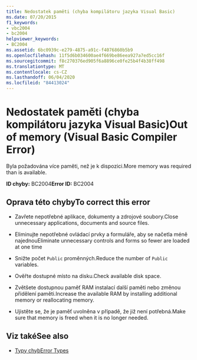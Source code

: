 ```yaml
---
title: Nedostatek paměti (chyba kompilátoru jazyka Visual Basic)
ms.date: 07/20/2015
f1_keywords:
- vbc2004
- bc2004
helpviewer_keywords:
- BC2004
ms.assetid: 6bc0939c-e279-4875-a91c-f4076860b5b9
ms.openlocfilehash: 11f5d6b034600ae4f669be86eea927a7ed5cc16f
ms.sourcegitcommit: f8c270376ed905f6a8896ce0fe25b4f4b38ff498
ms.translationtype: MT
ms.contentlocale: cs-CZ
ms.lasthandoff: 06/04/2020
ms.locfileid: "84413024"
---
```

# <a name="out-of-memory-visual-basic-compiler-error"></a><span data-ttu-id="80a4b-102">Nedostatek paměti (chyba kompilátoru jazyka Visual Basic)</span><span class="sxs-lookup"><span data-stu-id="80a4b-102">Out of memory (Visual Basic Compiler Error)</span></span>
<span data-ttu-id="80a4b-103">Byla požadována více paměti, než je k dispozici.</span><span class="sxs-lookup"><span data-stu-id="80a4b-103">More memory was required than is available.</span></span>  
  
 <span data-ttu-id="80a4b-104">**ID chyby:** BC2004</span><span class="sxs-lookup"><span data-stu-id="80a4b-104">**Error ID:** BC2004</span></span>  
  
## <a name="to-correct-this-error"></a><span data-ttu-id="80a4b-105">Oprava této chyby</span><span class="sxs-lookup"><span data-stu-id="80a4b-105">To correct this error</span></span>  
  
- <span data-ttu-id="80a4b-106">Zavřete nepotřebné aplikace, dokumenty a zdrojové soubory.</span><span class="sxs-lookup"><span data-stu-id="80a4b-106">Close unnecessary applications, documents and source files.</span></span>  
  
- <span data-ttu-id="80a4b-107">Eliminujte nepotřebné ovládací prvky a formuláře, aby se načetla méně najednou</span><span class="sxs-lookup"><span data-stu-id="80a4b-107">Eliminate unnecessary controls and forms so fewer are loaded at one time</span></span>  
  
- <span data-ttu-id="80a4b-108">Snižte počet `Public` proměnných.</span><span class="sxs-lookup"><span data-stu-id="80a4b-108">Reduce the number of `Public` variables.</span></span>  
  
- <span data-ttu-id="80a4b-109">Ověřte dostupné místo na disku.</span><span class="sxs-lookup"><span data-stu-id="80a4b-109">Check available disk space.</span></span>  
  
- <span data-ttu-id="80a4b-110">Zvětšete dostupnou paměť RAM instalací další paměti nebo změnou přidělení paměti.</span><span class="sxs-lookup"><span data-stu-id="80a4b-110">Increase the available RAM by installing additional memory or reallocating memory.</span></span>  
  
- <span data-ttu-id="80a4b-111">Ujistěte se, že je paměť uvolněna v případě, že již není potřebná.</span><span class="sxs-lookup"><span data-stu-id="80a4b-111">Make sure that memory is freed when it is no longer needed.</span></span>  
  
## <a name="see-also"></a><span data-ttu-id="80a4b-112">Viz také</span><span class="sxs-lookup"><span data-stu-id="80a4b-112">See also</span></span>

- [<span data-ttu-id="80a4b-113">Typy chyb</span><span class="sxs-lookup"><span data-stu-id="80a4b-113">Error Types</span></span>](../../programming-guide/language-features/error-types.md)
